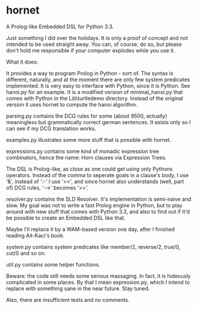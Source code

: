 hornet
======

A Prolog-like Embedded DSL for Python 3.3.

Just something I did over the holidays. It is only a proof of concept and not intended to
be used straight away. You can, of course, do so, but please don't hold me responsible if
your computer explodes while you use it.

What it does:

It provides a way to program Prolog in Python - sort of. The syntax is different, naturally,
and at the moment there are only few system predicates implemented. It is very easy to
interface with Python, since it is Python. See hanoi.py for an example. It is a modified
version of minimal_hanoi.py that comes with Python in the Lib\turtledemo directory. Instead
of the original version it uses hornet to compute the hanoi algorithm.

parsing.py contains the DCG rules for some (about 9500, actually) meaningless but grammatically
correct german sentences. It exists only so I can see if my DCG translation works.

examples.py illustrates some more stuff that is possible with hornet.

expressions.py contains some kind of monadic expression tree combinators, hence the name:
Horn clauses via Expression Trees.

The DSL is Prolog-like, as close as one could get using only Pythons operators.
Instead of the comma to seperate goals in a clause's body, I use '&', instead of ':-' I use
'<<', and since hornet also understands (well, part of) DCG rules, '-->' becomes '>>'.

resolver.py contains the SLD Resolver. It's implementation is semi-naive and slow. My goal was
not to write a fast Prolog engine in Python, but to play around with new stuff that comes
with Python 3.3, and also to find out if it'd be possible to create an Embedded DSL like that.

Maybe I'll replace it by a WAM-based version one day, after I finished reading Ait-Kaci's book.

system.py contains system predicates like member/2, reverse/2, true/0, cut/0 and so on.

util.py contains some helper functions.


Beware: the code still needs some serious massaging. In fact, it is hideously complicated in
some places. By that I mean expression.py, which I intend to replace with something sane in the
near future. Stay tuned.

Also, there are insufficient tests and no comments.
